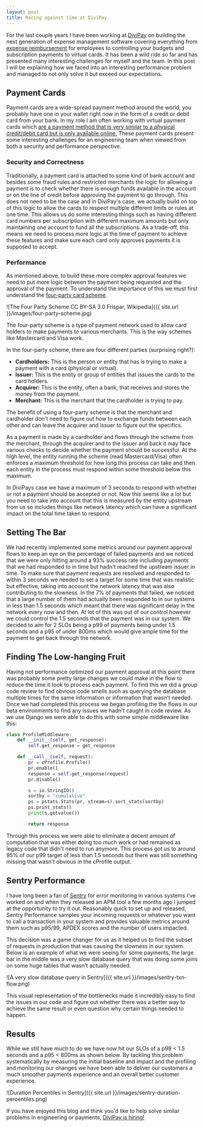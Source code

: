 ```yaml
---
layout: post
title: Racing against time at DiviPay
---
```


For the last couple years I have been working at [DiviPay](https://divipay.com/) on building the next generation of expense management software covering everything from [expense reimbursement](https://divipay.com/blog/4-ways-expense-reimbursements-hurt) for employees to controlling your budgets and subscription payments to virtual cards. It has been a wild ride so far and has presented many interesting challenges for myself and the team. In this post I will be explaining how we faced into an interesting performance problem and managed to not only solve it but exceed our expectations. 

## Payment Cards
Payment cards are a wide-spread payment method around the world, you probably have one in your wallet right now in the form of a credit or debit card from your bank. In my role I am often working with virtual payment cards which [are a payment method that is very similar to a physical credit/debit card but is only available online.](https://divipay.com/blog/three-reasons-why-you-need-a-virtual-payment-card) These payment cards present some interesting challenges for an engineering team when viewed from both a security and performance perspective.

### Security and Correctness
Traditionally, a payment card is attached to some kind of bank account and besides some fraud rules and restricted merchants the logic for allowing a payment is to check whether there is enough funds available in the account or on the line of credit before approving the payment to go through. This does not need to be the case and in DiviPay's case, we actually build on top of this logic to allow the cards to respect multiple different limits or rules at one time. This allows us do some interesting things such as having different card numbers per subscription with different maximum amounts but only maintaining one account to fund all the subscriptions. As a trade-off, this means we need to process more logic at the time of payment to achieve these features and make sure each card only approves payments it is supposed to accept.

### Performance
As mentioned above, to build these more complex approval features we need to put more logic between the payment being requested and the approval of the payment. To understand the importance of this we must first understand the [four-party card scheme](https://en.wikipedia.org/wiki/Card_scheme). 

![The Four Party Scheme CC BY-SA 3.0 Frispar, Wikipedia]({{ site.url }}/images/four-party-scheme.jpg)

The four-party scheme is a type of payment network used to allow card holders to make payments to various merchants. This is the way schemes like Mastercard and Visa work. 

In the four-party scheme, there are four different parties (surprising right?):
- **Cardholders:** This is the person or entity that has is trying to make a payment with a card (physical or virtual).
- **Issuer:** This is the entity or group of entities that issues the cards to the card holders.
- **Acquirer:** This is the entity, often a bank, that receives and stores the money from the payment.
- **Merchant:** This is the merchant that the cardholder is trying to pay.

The benefit of using a four-party scheme is that the merchant and cardholder don't need to figure out how to exchange funds between each other and can leave the acquirer and issuer to figure out the specifics.

As a payment is made by a cardholder and flows through the scheme from the merchant, through the acquirer and to the issuer and back it may face various checks to decide whether the payment should be successful. At the high level, the entity running the scheme (read Mastercard/Visa) often enforces a maximum threshold for how long this process can take and then each entity in the process must respond within some threshold below this maximum.

In DiviPays case we have a maximum of 3 seconds to respond with whether or not a payment should be accepted or not. Now this seems like a lot but you need to take into account that this is measured by the entity upstream from us so includes things like network latency which can have a significant impact on the total time taken to respond.

## Setting The Bar
We had recently implemented some metrics around our payment approval flows to keep an eye on the percentage of failed payments and we noticed that we were only hitting around a 93% success rate including payments that we had responded to in time but hadn't reached the upstream issuer in time. To make sure that payment requests are resolved and responded to within 3 seconds we needed to set a target for some time that was realistic but effective, taking into account the network latency that was also contributing to the slowness. In the 7% of payments that failed, we noticed that a large number of them had actually been responded to in our systems in less than 1.5 seconds which meant that there was significant delay in the network every now and then. At lot of this was out of our control however we could control the 1.5 seconds that the payment was in our system. We decided to aim for 2 SLOs being a p99 of payments being under 1.5 seconds and a p95 of under 800ms which would give ample time for the payment to get back through the network.

## Finding The Low-hanging Fruit
Having not performance optimized our payment approval at this point there was probably some pretty large changes we could make in the flow to reduce the time it took to process each payment. To find this we did a group code review to find obvious code smells such as querying the database multiple times for the same information or information that wasn't needed. Once we had completed this process we began profiling the the flows in our beta environments to find any issues we hadn't caught in code review. As we use Django we were able to do this with some simple middleware like this:

```python
class ProfileMiddleware:
    def __init__(self, get_response):
        self.get_response = get_response

    def __call__(self, request):
        pr = cProfile.Profile()
        pr.enable()
        response = self.get_response(request)
        pr.disable()

        s = io.StringIO()
        sortby = "cumulative"
        ps = pstats.Stats(pr, stream=s).sort_stats(sortby)
        ps.print_stats()
        print(s.getvalue())

        return response
```

Through this process we were able to eliminate a decent amount of computation that was either doing too much work or had remained as legacy code that didn't need to run anymore. This process got us to around 95% of our p99 target of less than 1.5 seconds but there was still something missing that wasn't obvious in the cProfile output.

## Sentry Performance
I have long been a fan of [Sentry](https://sentry.io/for/performance/) for error monitoring in various systems I've worked on and when they released an APM tool a few months ago I jumped at the opportunity to try it out. Reasonably quick to set up and released, Sentry Performance samples your incoming requests or whatever you want to call a transaction in your system and provides valuable metrics around them such as p95/99, APDEX scores and the number of users impacted. 

This decision was a game changer for us as it helped us to find the subset of requests in production that was causing the slowness in our system. Below is an example of what we were seeing for some payments, the large bar in the middle was a very slow database query that was doing some joins on some huge tables that wasn't actually needed.

![A very slow database query in Sentry]({{ site.url }}/images/sentry-txn-flow.png)

This visual representation of the bottlenecks made it incredibly easy to find the issues in our code and figure out whether there was a better way to achieve the same result or even question why certain things needed to happen. 

## Results
While we still have much to do we have now hit our SLOs of a p99 < 1.5 seconds and a p95 < 800ms as shown below. By tackling this problem systematically by measuring the initial baseline and impact and the profiling and monitoring our changes we have been able to deliver our customers a much smoother payments experience and an overall better customer experience.

![Duration Percentiles in Sentry]({{ site.url }}/images/sentry-duration-percentiles.png)

If you have enjoyed this blog and think you'd like to help solve similar problems in engineering or payments, [DiviPay is hiring!](https://divipay.com/careers)
